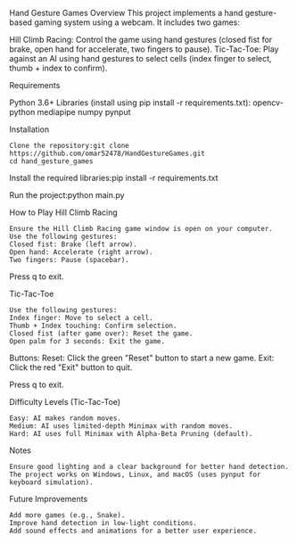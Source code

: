 Hand Gesture Games
Overview
This project implements a hand gesture-based gaming system using a webcam. It includes two games:

Hill Climb Racing: Control the game using hand gestures (closed fist for brake, open hand for accelerate, two fingers to pause).
Tic-Tac-Toe: Play against an AI using hand gestures to select cells (index finger to select, thumb + index to confirm).

Requirements

Python 3.6+
Libraries (install using pip install -r requirements.txt):
opencv-python
mediapipe
numpy
pynput

Installation

    Clone the repository:git clone https://github.com/omar52478/HandGestureGames.git
    cd hand_gesture_games

Install the required libraries:pip install -r requirements.txt

Run the project:python main.py

How to Play
Hill Climb Racing

    Ensure the Hill Climb Racing game window is open on your computer.
    Use the following gestures:
    Closed fist: Brake (left arrow).
    Open hand: Accelerate (right arrow).
    Two fingers: Pause (spacebar).

Press q to exit.

Tic-Tac-Toe

    Use the following gestures:
    Index finger: Move to select a cell.
    Thumb + Index touching: Confirm selection.
    Closed fist (after game over): Reset the game.
    Open palm for 3 seconds: Exit the game.

Buttons:
Reset: Click the green "Reset" button to start a new game.
Exit: Click the red "Exit" button to quit.

Press q to exit.

Difficulty Levels (Tic-Tac-Toe)

    Easy: AI makes random moves.
    Medium: AI uses limited-depth Minimax with random moves.
    Hard: AI uses full Minimax with Alpha-Beta Pruning (default).

Notes

    Ensure good lighting and a clear background for better hand detection.
    The project works on Windows, Linux, and macOS (uses pynput for keyboard simulation).

Future Improvements

    Add more games (e.g., Snake).
    Improve hand detection in low-light conditions.
    Add sound effects and animations for a better user experience.
